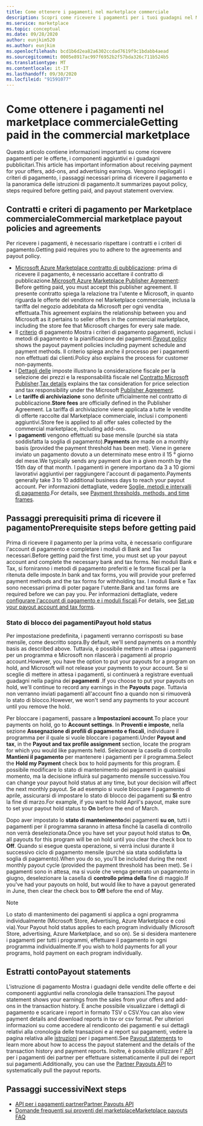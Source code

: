 ```yaml
---
title: Come ottenere i pagamenti nel marketplace commerciale
description: Scopri come ricevere i pagamenti per i tuoi guadagni nel Marketplace commerciale di Azure Marketplace.
ms.service: marketplace
ms.topic: conceptual
ms.date: 09/28/2020
author: eunjkim520
ms.author: eunjkim
ms.openlocfilehash: bcd1b6d2ea82a6302ccdad7619f9c1bdabb4aead
ms.sourcegitcommit: 0005e8917ac997f6952b2f57bda326c711b524b5
ms.translationtype: MT
ms.contentlocale: it-IT
ms.lasthandoff: 09/30/2020
ms.locfileid: "91591077"
---
```

# <a name="getting-paid-in-the-commercial-marketplace"></a><span data-ttu-id="369bb-103">Come ottenere i pagamenti nel marketplace commerciale</span><span class="sxs-lookup"><span data-stu-id="369bb-103">Getting paid in the commercial marketplace</span></span>

<span data-ttu-id="369bb-104">Questo articolo contiene informazioni importanti su come ricevere pagamenti per le offerte, i componenti aggiuntivi e i guadagni pubblicitari.</span><span class="sxs-lookup"><span data-stu-id="369bb-104">This article has important information about receiving payment for your offers, add-ons, and advertising earnings.</span></span> <span data-ttu-id="369bb-105">Vengono riepilogati i criteri di pagamento, i passaggi necessari prima di ricevere il pagamento e la panoramica delle istruzioni di pagamento.</span><span class="sxs-lookup"><span data-stu-id="369bb-105">It summarizes payout policy, steps required before getting paid, and payout statement overview.</span></span>

## <a name="commercial-marketplace-payout-policies-and-agreements"></a><span data-ttu-id="369bb-106">Contratti e criteri di pagamento per Marketplace commerciale</span><span class="sxs-lookup"><span data-stu-id="369bb-106">Commercial marketplace payout policies and agreements</span></span>

<span data-ttu-id="369bb-107">Per ricevere i pagamenti, è necessario rispettare i contratti e i criteri di pagamento.</span><span class="sxs-lookup"><span data-stu-id="369bb-107">Getting paid requires you to adhere to the agreements and payout policy.</span></span>

- <span data-ttu-id="369bb-108">[Microsoft Azure Marketplace contratto di pubblicazione](https://go.microsoft.com/fwlink/p/?LinkID=699560): prima di ricevere il pagamento, è necessario accettare il contratto di pubblicazione.</span><span class="sxs-lookup"><span data-stu-id="369bb-108">[Microsoft Azure Marketplace Publisher Agreement](https://go.microsoft.com/fwlink/p/?LinkID=699560):  Before getting paid, you must accept this publisher agreement.</span></span> <span data-ttu-id="369bb-109">Il presente contratto spiega la relazione tra l'utente e Microsoft, in quanto riguarda le offerte del venditore nel Marketplace commerciale, inclusa la tariffa del negozio addebitata da Microsoft per ogni vendita effettuata.</span><span class="sxs-lookup"><span data-stu-id="369bb-109">This agreement explains the relationship between you and Microsoft as it pertains to seller offers in the commercial marketplace, including the store fee that Microsoft charges for every sale made.</span></span>
- <span data-ttu-id="369bb-110">Il [criterio](payout-policy-details.md) di pagamento Mostra i criteri di pagamento pagamenti, inclusi i metodi di pagamento e la pianificazione dei pagamenti.</span><span class="sxs-lookup"><span data-stu-id="369bb-110">[Payout policy](payout-policy-details.md) shows the payout payment policies including payment schedule and payment methods.</span></span> <span data-ttu-id="369bb-111">Il criterio spiega anche il processo per i pagamenti non effettuati dai clienti.</span><span class="sxs-lookup"><span data-stu-id="369bb-111">Policy also explains the process for customer non-payments.</span></span>
- <span data-ttu-id="369bb-112">I [Dettagli delle](tax-details-marketplace.md) imposte illustrano la considerazione fiscale per la selezione dei prezzi e la responsabilità fiscale nel [Contratto Microsoft Publisher](https://go.microsoft.com/fwlink/p/?LinkID=699560).</span><span class="sxs-lookup"><span data-stu-id="369bb-112">[Tax details](tax-details-marketplace.md) explains the tax consideration for price selection and tax responsibility under the Microsoft [Publisher Agreement](https://go.microsoft.com/fwlink/p/?LinkID=699560).</span></span>
- <span data-ttu-id="369bb-113">Le **tariffe di archiviazione** sono definite ufficialmente nel contratto di pubblicazione.</span><span class="sxs-lookup"><span data-stu-id="369bb-113">**Store fees** are officially defined in the Publisher Agreement.</span></span> <span data-ttu-id="369bb-114">La tariffa di archiviazione viene applicata a tutte le vendite di offerte raccolte dal Marketplace commerciale, inclusi i componenti aggiuntivi.</span><span class="sxs-lookup"><span data-stu-id="369bb-114">Store fee is applied to all offer sales collected by the commercial marketplace, including add-ons.</span></span>
- <span data-ttu-id="369bb-115">I **pagamenti** vengono effettuati su base mensile (purché sia stata soddisfatta la soglia di pagamento).</span><span class="sxs-lookup"><span data-stu-id="369bb-115">**Payments** are made on a monthly basis (provided the payment threshold has been met).</span></span> <span data-ttu-id="369bb-116">Viene in genere inviato un pagamento dovuto a un determinato mese entro il 15 ° giorno del mese.</span><span class="sxs-lookup"><span data-stu-id="369bb-116">We typically sends any payment due in a given month by the 15th day of that month.</span></span> <span data-ttu-id="369bb-117">I pagamenti in genere importano da 3 a 10 giorni lavorativi aggiuntivi per raggiungere l'account di pagamento.</span><span class="sxs-lookup"><span data-stu-id="369bb-117">Payments generally take 3 to 10 additional business days to reach your payout account.</span></span> <span data-ttu-id="369bb-118">Per informazioni dettagliate, vedere [Soglie, metodi e intervalli di pagamento](payment-thresholds-methods-timeframes.md).</span><span class="sxs-lookup"><span data-stu-id="369bb-118">For details, see [Payment thresholds, methods, and time frames](payment-thresholds-methods-timeframes.md).</span></span>

## <a name="prerequisite-steps-before-getting-paid"></a><span data-ttu-id="369bb-119">Passaggi prerequisiti prima di ricevere il pagamento</span><span class="sxs-lookup"><span data-stu-id="369bb-119">Prerequisite steps before getting paid</span></span>

<span data-ttu-id="369bb-120">Prima di ricevere il pagamento per la prima volta, è necessario configurare l'account di pagamento e completare i moduli di Bank and Tax necessari.</span><span class="sxs-lookup"><span data-stu-id="369bb-120">Before getting paid the first time, you must set up your payout account and complete the necessary bank and tax forms.</span></span> <span data-ttu-id="369bb-121">Nei moduli Bank e Tax, si forniranno i metodi di pagamento preferiti e le forme fiscali per la ritenuta delle imposte.</span><span class="sxs-lookup"><span data-stu-id="369bb-121">In bank and tax forms, you will provide your preferred payment methods and the tax forms for withholding tax.</span></span> <span data-ttu-id="369bb-122">I moduli Bank e Tax sono necessari prima di poter pagare l'utente.</span><span class="sxs-lookup"><span data-stu-id="369bb-122">Bank and tax forms are required before we can pay you.</span></span> <span data-ttu-id="369bb-123">Per informazioni dettagliate, vedere [configurare l'account di pagamento e i moduli fiscali](set-up-your-payout-account.md).</span><span class="sxs-lookup"><span data-stu-id="369bb-123">For details, see [Set up your payout account and tax forms](set-up-your-payout-account.md).</span></span>

### <a name="payout-hold-status"></a><span data-ttu-id="369bb-124">Stato di blocco dei pagamenti</span><span class="sxs-lookup"><span data-stu-id="369bb-124">Payout hold status</span></span>

<span data-ttu-id="369bb-125">Per impostazione predefinita, i pagamenti verranno corrisposti su base mensile, come descritto sopra.</span><span class="sxs-lookup"><span data-stu-id="369bb-125">By default, we'll send payments on a monthly basis as described above.</span></span> <span data-ttu-id="369bb-126">Tuttavia, è possibile mettere in attesa i pagamenti per un programma e Microsoft non rilascerà i pagamenti al proprio account.</span><span class="sxs-lookup"><span data-stu-id="369bb-126">However, you have the option to put your payouts for a program on hold, and Microsoft will not release your payments to your account.</span></span> <span data-ttu-id="369bb-127">Se si sceglie di mettere in attesa i pagamenti, si continuerà a registrare eventuali guadagni nella pagina dei **pagamenti** .</span><span class="sxs-lookup"><span data-stu-id="369bb-127">If you choose to put your payouts on hold, we'll continue to record any earnings in the **Payouts** page.</span></span> <span data-ttu-id="369bb-128">Tuttavia non verranno inviati pagamenti all'account fino a quando non si rimuoverà lo stato di blocco.</span><span class="sxs-lookup"><span data-stu-id="369bb-128">However, we won't send any payments to your account until you remove the hold.</span></span>

<span data-ttu-id="369bb-129">Per bloccare i pagamenti, passare a **Impostazioni account**.</span><span class="sxs-lookup"><span data-stu-id="369bb-129">To place your payments on hold, go to **Account settings**.</span></span> <span data-ttu-id="369bb-130">In **Proventi e imposte**, nella sezione **Assegnazione di profili di pagamento e fiscali**, individuare il programma per il quale si vuole bloccare i pagamenti.</span><span class="sxs-lookup"><span data-stu-id="369bb-130">Under **Payout and tax**, in the **Payout and tax profile assignment** section, locate the program for which you would like payments held.</span></span> <span data-ttu-id="369bb-131">Selezionare la casella di controllo **Mantieni il pagamento** per mantenere i pagamenti per il programma.</span><span class="sxs-lookup"><span data-stu-id="369bb-131">Select the **Hold my Payment** check box to hold payments for this program.</span></span> <span data-ttu-id="369bb-132">È possibile modificare lo stato di mantenimento dei pagamenti in qualsiasi momento, ma la decisione influirà sul pagamento mensile successivo.</span><span class="sxs-lookup"><span data-stu-id="369bb-132">You can change your payout hold status at any time, but your decision will affect the next monthly payout.</span></span> <span data-ttu-id="369bb-133">Se ad esempio si vuole bloccare il pagamento di aprile, assicurarsi di impostare lo stato di blocco dei pagamenti su **Sì** entro la fine di marzo.</span><span class="sxs-lookup"><span data-stu-id="369bb-133">For example, if you want to hold April's payout, make sure to set your payout hold status to **On** before the end of March.</span></span>

<span data-ttu-id="369bb-134">Dopo aver impostato lo **stato di mantenimento**dei pagamenti **su on**, tutti i pagamenti per il programma saranno in attesa finché la casella di controllo non verrà deselezionata.</span><span class="sxs-lookup"><span data-stu-id="369bb-134">Once you have set your payout hold status to **On**, all payouts for this program will be on hold until you clear the check box to **Off**.</span></span> <span data-ttu-id="369bb-135">Quando si esegue questa operazione, si verrà inclusi durante il successivo ciclo di pagamento mensile (purché sia stata soddisfatta la soglia di pagamento).</span><span class="sxs-lookup"><span data-stu-id="369bb-135">When you do so, you'll be included during the next monthly payout cycle (provided the payment threshold has been met).</span></span> <span data-ttu-id="369bb-136">Se i pagamenti sono in attesa, ma si vuole che venga generato un pagamento in giugno, deselezionare la casella di **controllo prima della** fine di maggio.</span><span class="sxs-lookup"><span data-stu-id="369bb-136">If you've had your payouts on hold, but would like to have a payout generated in June, then clear the check box to **Off** before the end of May.</span></span>

>[!Note]
> <span data-ttu-id="369bb-137">Lo stato di mantenimento dei pagamenti si applica a ogni programma individualmente (Microsoft Store, Advertising, Azure Marketplace e così via).</span><span class="sxs-lookup"><span data-stu-id="369bb-137">Your Payout hold status applies to each program individually (Microsoft Store, advertising, Azure Marketplace, and so on).</span></span> <span data-ttu-id="369bb-138">Se si desidera mantenere i pagamenti per tutti i programmi, effettuare il pagamento in ogni programma individualmente.</span><span class="sxs-lookup"><span data-stu-id="369bb-138">If you wish to hold payments for all your programs, hold payment on each program individually.</span></span>

## <a name="payout-statements"></a><span data-ttu-id="369bb-139">Estratti conto</span><span class="sxs-lookup"><span data-stu-id="369bb-139">Payout statements</span></span>

<span data-ttu-id="369bb-140">L'istruzione di pagamento Mostra i guadagni delle vendite delle offerte e dei componenti aggiuntivi nella cronologia delle transazioni.</span><span class="sxs-lookup"><span data-stu-id="369bb-140">The payout statement shows your earnings from the sales from your offers and add-ons in the transaction history.</span></span> <span data-ttu-id="369bb-141">È anche possibile visualizzare i dettagli di pagamento e scaricare i report in formato TSV o CSV.</span><span class="sxs-lookup"><span data-stu-id="369bb-141">You can also view payment details and download reports in tsv or csv format.</span></span> <span data-ttu-id="369bb-142">Per ulteriori informazioni su come accedere al rendiconto dei pagamenti e sui dettagli relativi alla cronologia delle transazioni e ai report sui pagamenti, vedere la pagina relativa alle [istruzioni](payout-statement.md) per i pagamenti.</span><span class="sxs-lookup"><span data-stu-id="369bb-142">See [Payout statements](payout-statement.md) to learn more about how to access the payout statement and the details of the transaction history and payment reports.</span></span> <span data-ttu-id="369bb-143">Inoltre, è possibile utilizzare l' [API](https://apidocs.microsoft.com/services/partnerpayouts) per i pagamenti dei partner per effettuare sistematicamente il pull dei report sui pagamenti.</span><span class="sxs-lookup"><span data-stu-id="369bb-143">Additionally, you can use the [Partner Payouts API](https://apidocs.microsoft.com/services/partnerpayouts) to systematically pull the payout reports.</span></span>

## <a name="next-steps"></a><span data-ttu-id="369bb-144">Passaggi successivi</span><span class="sxs-lookup"><span data-stu-id="369bb-144">Next steps</span></span>

- [<span data-ttu-id="369bb-145">API per i pagamenti partner</span><span class="sxs-lookup"><span data-stu-id="369bb-145">Partner Payouts API</span></span>](https://apidocs.microsoft.com/services/partnerpayouts)
- [<span data-ttu-id="369bb-146">Domande frequenti sui proventi del marketplace</span><span class="sxs-lookup"><span data-stu-id="369bb-146">Marketplace payouts FAQ</span></span>](payout-faq.md)
